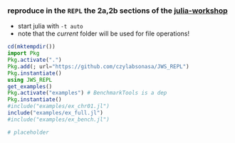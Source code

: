 ### reproduce in the `REPL` the 2a,2b sections of the [julia-workshop](https://crsl4.github.io/julia-workshop/)
  - start julia with `-t auto`
  - note that the *current* folder will be used for file operations!

```julia
cd(mktempdir())
import Pkg
Pkg.activate(".")
Pkg.add(; url="https://github.com/czylabsonasa/JWS_REPL")
Pkg.instantiate()
using JWS_REPL
get_examples()
Pkg.activate("examples") # BenchmarkTools is a dep
Pkg.instantiate()
#include("examples/ex_chr01.jl")
include("examples/ex_full.jl")
#include("examples/ex_bench.jl")

# placeholder
```

  
